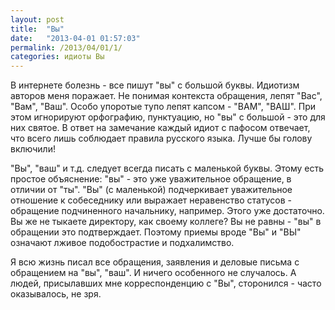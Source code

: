 ```yaml
---
layout: post
title:  "Вы"
date:   "2013-04-01 01:57:03"
permalink: /2013/04/01/1/
categories: идиоты Вы
---
```

В интернете болезнь - все пишут "вы" с большой буквы. Идиотизм авторов меня поражает. Не понимая контекста обращения, лепят "Вас", "Вам", "Ваш". Особо упоротые тупо лепят капсом - "ВАМ", "ВАШ". При этом игнорируют орфографию, пунктуацию, но "вы" с большой - это для  них святое. В ответ на замечание каждый идиот с пафосом отвечает, что всего лишь соблюдает правила русского языка. Лучше бы голову включили!

"Вы", "ваш" и т.д. следует всегда писать с маленькой буквы. Этому есть простое объяснение: "вы" - это уже уважительное обращение, в отличии от "ты". "Вы" (с маленькой) подчеркивает уважительное отношение к собеседнику или выражает неравенство статусов - обращение подчиненного начальнику, например. Этого уже достаточно. Вы же не тыкаете директору, как своему коллеге? Вы не равны - "вы" в обращении это подтверждает. Поэтому приемы вроде "Вы" и "ВЫ" означают лживое подобострастие и подхалимство.

Я всю жизнь писал все обращения, заявления и деловые письма с обращением на "вы", "ваш". И ничего особенного не случалось. А людей, присылавших мне корреспонденцию с "Вы", сторонился - часто оказывалось, не зря.


